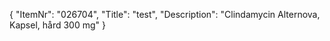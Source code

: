{
  "ItemNr": "026704",
  "Title": "test",
  "Description": "Clindamycin Alternova, Kapsel, hård 300 mg"
}